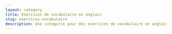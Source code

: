 ```yaml
---
layout: category
title: Exercices de vocabulaire en anglais
slug: exercices-vocabulaire
description: Une categorie pour des ecercices de vocabulaire en anglais
---
```

